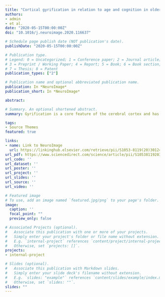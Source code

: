 ```yaml
---
title: "Cortical gyrification in relation to age and cognition in older adults "
authors:
- admin
- et al.
date: "2020-05-15T00:00:00Z"
doi: "10.1016/j.neuroimage.2020.116637"

# Schedule page publish date (NOT publication's date).
publishDate: "2020-05-15T00:00:00Z"

# Publication type.
# Legend: 0 = Uncategorized; 1 = Conference paper; 2 = Journal article;
# 3 = Preprint / Working Paper; 4 = Report; 5 = Book; 6 = Book section;
# 7 = Thesis; 8 = Patent
publication_types: ["2"]

# Publication name and optional abbreviated publication name.
publication: In *NeuroImage*
publication_short: In *NeuroImage*

abstract: 

# Summary. An optional shortened abstract.
summary: Gyrification is a core feature of the cerebral cortex and has been associated with function and disease. In this manuscript, we show how gyrification changes throughout adulthood, and how it relates to cognitive function.

tags:
- Source Themes
featured: true

links:
- name: Link to NeuroImage
  url: https://linkinghub.elsevier.com/retrieve/pii/S1053-8119(20)30124-5
url_pdf: https://www.sciencedirect.com/science/article/pii/S1053811920301245/pdfft?md5=94a71c7e01a4b83e52ca70f3cb677eae&pid=1-s2.0-S1053811920301245-main.pdf
url_code: ''
url_dataset: ''
url_poster: ''
url_project: ''
url_slides: ''
url_source: ''
url_video: ''

# Featured image
# To use, add an image named `featured.jpg/png` to your page's folder. 
image:
  caption: ''
  focal_point: ""
  preview_only: false

# Associated Projects (optional).
#   Associate this publication with one or more of your projects.
#   Simply enter your project's folder or file name without extension.
#   E.g. `internal-project` references `content/project/internal-project/index.md`.
#   Otherwise, set `projects: []`.
projects:
- internal-project

# Slides (optional).
#   Associate this publication with Markdown slides.
#   Simply enter your slide deck's filename without extension.
#   E.g. `slides: "example"` references `content/slides/example/index.md`.
#   Otherwise, set `slides: ""`.
slides: ""
---
```

